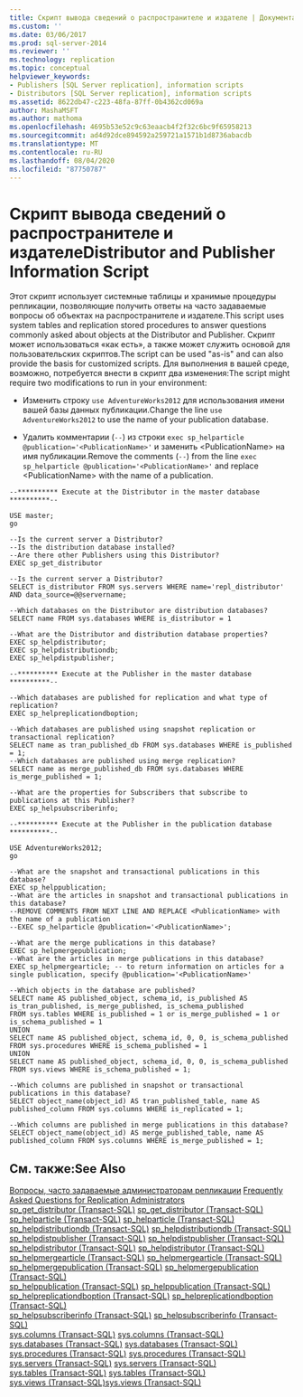 ```yaml
---
title: Скрипт вывода сведений о распространителе и издателе | Документация Майкрософт
ms.custom: ''
ms.date: 03/06/2017
ms.prod: sql-server-2014
ms.reviewer: ''
ms.technology: replication
ms.topic: conceptual
helpviewer_keywords:
- Publishers [SQL Server replication], information scripts
- Distributors [SQL Server replication], information scripts
ms.assetid: 8622db47-c223-48fa-87ff-0b4362cd069a
author: MashaMSFT
ms.author: mathoma
ms.openlocfilehash: 4695b53e52c9c63eaacb4f2f32c6bc9f65958213
ms.sourcegitcommit: ad4d92dce894592a259721a1571b1d8736abacdb
ms.translationtype: MT
ms.contentlocale: ru-RU
ms.lasthandoff: 08/04/2020
ms.locfileid: "87750787"
---
```

# <a name="distributor-and-publisher-information-script"></a><span data-ttu-id="24768-102">Скрипт вывода сведений о распространителе и издателе</span><span class="sxs-lookup"><span data-stu-id="24768-102">Distributor and Publisher Information Script</span></span>
  <span data-ttu-id="24768-103">Этот скрипт использует системные таблицы и хранимые процедуры репликации, позволяющие получить ответы на часто задаваемые вопросы об объектах на распространителе и издателе.</span><span class="sxs-lookup"><span data-stu-id="24768-103">This script uses system tables and replication stored procedures to answer questions commonly asked about objects at the Distributor and Publisher.</span></span> <span data-ttu-id="24768-104">Скрипт может использоваться «как есть», а также может служить основой для пользовательских скриптов.</span><span class="sxs-lookup"><span data-stu-id="24768-104">The script can be used "as-is" and can also provide the basis for customized scripts.</span></span> <span data-ttu-id="24768-105">Для выполнения в вашей среде, возможно, потребуется внести в скрипт два изменения:</span><span class="sxs-lookup"><span data-stu-id="24768-105">The script might require two modifications to run in your environment:</span></span>  
  
-   <span data-ttu-id="24768-106">Изменить строку `use AdventureWorks2012` для использования имени вашей базы данных публикации.</span><span class="sxs-lookup"><span data-stu-id="24768-106">Change the line `use AdventureWorks2012` to use the name of your publication database.</span></span>  
  
-   <span data-ttu-id="24768-107">Удалить комментарии (`--`) из строки `exec sp_helparticle @publication='<PublicationName>'` и заменить \<PublicationName> на имя публикации.</span><span class="sxs-lookup"><span data-stu-id="24768-107">Remove the comments (`--`) from the line `exec sp_helparticle @publication='<PublicationName>'` and replace \<PublicationName> with the name of a publication.</span></span>  
  
```  
--********** Execute at the Distributor in the master database **********--  
  
USE master;  
go  
  
--Is the current server a Distributor?  
--Is the distribution database installed?  
--Are there other Publishers using this Distributor?  
EXEC sp_get_distributor  
  
--Is the current server a Distributor?  
SELECT is_distributor FROM sys.servers WHERE name='repl_distributor' AND data_source=@@servername;  
  
--Which databases on the Distributor are distribution databases?  
SELECT name FROM sys.databases WHERE is_distributor = 1  
  
--What are the Distributor and distribution database properties?  
EXEC sp_helpdistributor;  
EXEC sp_helpdistributiondb;  
EXEC sp_helpdistpublisher;  
  
--********** Execute at the Publisher in the master database **********--  
  
--Which databases are published for replication and what type of replication?  
EXEC sp_helpreplicationdboption;  
  
--Which databases are published using snapshot replication or transactional replication?  
SELECT name as tran_published_db FROM sys.databases WHERE is_published = 1;  
--Which databases are published using merge replication?  
SELECT name as merge_published_db FROM sys.databases WHERE is_merge_published = 1;  
  
--What are the properties for Subscribers that subscribe to publications at this Publisher?  
EXEC sp_helpsubscriberinfo;  
  
--********** Execute at the Publisher in the publication database **********--  
  
USE AdventureWorks2012;  
go  
  
--What are the snapshot and transactional publications in this database?   
EXEC sp_helppublication;  
--What are the articles in snapshot and transactional publications in this database?  
--REMOVE COMMENTS FROM NEXT LINE AND REPLACE <PublicationName> with the name of a publication  
--EXEC sp_helparticle @publication='<PublicationName>';  
  
--What are the merge publications in this database?   
EXEC sp_helpmergepublication;  
--What are the articles in merge publications in this database?  
EXEC sp_helpmergearticle; -- to return information on articles for a single publication, specify @publication='<PublicationName>'  
  
--Which objects in the database are published?  
SELECT name AS published_object, schema_id, is_published AS is_tran_published, is_merge_published, is_schema_published  
FROM sys.tables WHERE is_published = 1 or is_merge_published = 1 or is_schema_published = 1  
UNION  
SELECT name AS published_object, schema_id, 0, 0, is_schema_published  
FROM sys.procedures WHERE is_schema_published = 1  
UNION  
SELECT name AS published_object, schema_id, 0, 0, is_schema_published  
FROM sys.views WHERE is_schema_published = 1;  
  
--Which columns are published in snapshot or transactional publications in this database?  
SELECT object_name(object_id) AS tran_published_table, name AS published_column FROM sys.columns WHERE is_replicated = 1;  
  
--Which columns are published in merge publications in this database?  
SELECT object_name(object_id) AS merge_published_table, name AS published_column FROM sys.columns WHERE is_merge_published = 1;  
```  
  
## <a name="see-also"></a><span data-ttu-id="24768-108">См. также:</span><span class="sxs-lookup"><span data-stu-id="24768-108">See Also</span></span>  
 <span data-ttu-id="24768-109">[Вопросы, часто задаваемые администраторам репликации](frequently-asked-questions-for-replication-administrators.md) </span><span class="sxs-lookup"><span data-stu-id="24768-109">[Frequently Asked Questions for Replication Administrators](frequently-asked-questions-for-replication-administrators.md) </span></span>  
 <span data-ttu-id="24768-110">[sp_get_distributor (Transact-SQL)](/sql/relational-databases/system-stored-procedures/sp-get-distributor-transact-sql) </span><span class="sxs-lookup"><span data-stu-id="24768-110">[sp_get_distributor &#40;Transact-SQL&#41;](/sql/relational-databases/system-stored-procedures/sp-get-distributor-transact-sql) </span></span>  
 <span data-ttu-id="24768-111">[sp_helparticle (Transact-SQL)](/sql/relational-databases/system-stored-procedures/sp-helparticle-transact-sql) </span><span class="sxs-lookup"><span data-stu-id="24768-111">[sp_helparticle &#40;Transact-SQL&#41;](/sql/relational-databases/system-stored-procedures/sp-helparticle-transact-sql) </span></span>  
 <span data-ttu-id="24768-112">[sp_helpdistributiondb (Transact-SQL)](/sql/relational-databases/system-stored-procedures/sp-helpdistributiondb-transact-sql) </span><span class="sxs-lookup"><span data-stu-id="24768-112">[sp_helpdistributiondb &#40;Transact-SQL&#41;](/sql/relational-databases/system-stored-procedures/sp-helpdistributiondb-transact-sql) </span></span>  
 <span data-ttu-id="24768-113">[sp_helpdistpublisher (Transact-SQL)](/sql/relational-databases/system-stored-procedures/sp-helpdistpublisher-transact-sql) </span><span class="sxs-lookup"><span data-stu-id="24768-113">[sp_helpdistpublisher &#40;Transact-SQL&#41;](/sql/relational-databases/system-stored-procedures/sp-helpdistpublisher-transact-sql) </span></span>  
 <span data-ttu-id="24768-114">[sp_helpdistributor (Transact-SQL)](/sql/relational-databases/system-stored-procedures/sp-helpdistributor-transact-sql) </span><span class="sxs-lookup"><span data-stu-id="24768-114">[sp_helpdistributor &#40;Transact-SQL&#41;](/sql/relational-databases/system-stored-procedures/sp-helpdistributor-transact-sql) </span></span>  
 <span data-ttu-id="24768-115">[sp_helpmergearticle (Transact-SQL)](/sql/relational-databases/system-stored-procedures/sp-helpmergearticle-transact-sql) </span><span class="sxs-lookup"><span data-stu-id="24768-115">[sp_helpmergearticle &#40;Transact-SQL&#41;](/sql/relational-databases/system-stored-procedures/sp-helpmergearticle-transact-sql) </span></span>  
 <span data-ttu-id="24768-116">[sp_helpmergepublication (Transact-SQL)](/sql/relational-databases/system-stored-procedures/sp-helpmergepublication-transact-sql) </span><span class="sxs-lookup"><span data-stu-id="24768-116">[sp_helpmergepublication &#40;Transact-SQL&#41;](/sql/relational-databases/system-stored-procedures/sp-helpmergepublication-transact-sql) </span></span>  
 <span data-ttu-id="24768-117">[sp_helppublication (Transact-SQL)](/sql/relational-databases/system-stored-procedures/sp-helppublication-transact-sql) </span><span class="sxs-lookup"><span data-stu-id="24768-117">[sp_helppublication &#40;Transact-SQL&#41;](/sql/relational-databases/system-stored-procedures/sp-helppublication-transact-sql) </span></span>  
 <span data-ttu-id="24768-118">[sp_helpreplicationdboption (Transact-SQL)](/sql/relational-databases/system-stored-procedures/sp-helpreplicationdboption-transact-sql) </span><span class="sxs-lookup"><span data-stu-id="24768-118">[sp_helpreplicationdboption &#40;Transact-SQL&#41;](/sql/relational-databases/system-stored-procedures/sp-helpreplicationdboption-transact-sql) </span></span>  
 <span data-ttu-id="24768-119">[sp_helpsubscriberinfo (Transact-SQL)](/sql/relational-databases/system-stored-procedures/sp-helpsubscriberinfo-transact-sql) </span><span class="sxs-lookup"><span data-stu-id="24768-119">[sp_helpsubscriberinfo &#40;Transact-SQL&#41;](/sql/relational-databases/system-stored-procedures/sp-helpsubscriberinfo-transact-sql) </span></span>  
 <span data-ttu-id="24768-120">[sys.columns (Transact-SQL)](/sql/relational-databases/system-catalog-views/sys-columns-transact-sql) </span><span class="sxs-lookup"><span data-stu-id="24768-120">[sys.columns &#40;Transact-SQL&#41;](/sql/relational-databases/system-catalog-views/sys-columns-transact-sql) </span></span>  
 <span data-ttu-id="24768-121">[sys.databases (Transact-SQL)](/sql/relational-databases/system-catalog-views/sys-databases-transact-sql) </span><span class="sxs-lookup"><span data-stu-id="24768-121">[sys.databases &#40;Transact-SQL&#41;](/sql/relational-databases/system-catalog-views/sys-databases-transact-sql) </span></span>  
 <span data-ttu-id="24768-122">[sys.procedures (Transact-SQL)](/sql/relational-databases/system-catalog-views/sys-procedures-transact-sql) </span><span class="sxs-lookup"><span data-stu-id="24768-122">[sys.procedures &#40;Transact-SQL&#41;](/sql/relational-databases/system-catalog-views/sys-procedures-transact-sql) </span></span>  
 <span data-ttu-id="24768-123">[sys.servers (Transact-SQL)](/sql/relational-databases/system-catalog-views/sys-servers-transact-sql) </span><span class="sxs-lookup"><span data-stu-id="24768-123">[sys.servers &#40;Transact-SQL&#41;](/sql/relational-databases/system-catalog-views/sys-servers-transact-sql) </span></span>  
 <span data-ttu-id="24768-124">[sys.tables (Transact-SQL)](/sql/relational-databases/system-catalog-views/sys-tables-transact-sql) </span><span class="sxs-lookup"><span data-stu-id="24768-124">[sys.tables &#40;Transact-SQL&#41;](/sql/relational-databases/system-catalog-views/sys-tables-transact-sql) </span></span>  
 [<span data-ttu-id="24768-125">sys.views (Transact-SQL)</span><span class="sxs-lookup"><span data-stu-id="24768-125">sys.views &#40;Transact-SQL&#41;</span></span>](/sql/relational-databases/system-catalog-views/sys-views-transact-sql)  
  
  
